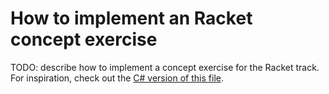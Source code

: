 # How to implement an Racket concept exercise

TODO: describe how to implement a concept exercise for the Racket track. For inspiration, check out the [C# version of this file][csharp-implementing].

[csharp-implementing]: ../../csharp/reference/implementing-a-concept-exercise.md
